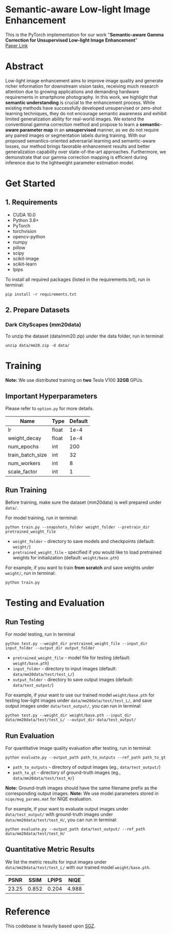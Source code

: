 # Semantic-aware Low-light Image Enhancement
This is the PyTorch implementation for our work "**Semantic-aware Gamma Correction for Unsupervised Low-light Image Enhancement**"<br />
[Paper Link](https://ieeexplore.ieee.org/document/10095394)

# Abstract

Low-light image enhancement aims to improve image quality and generate richer information for downstream vision tasks, receiving much research attention due to growing applications and demanding hardware requirements in smartphone photography. In this work, we highlight that **semantic understanding** is crucial to the enhancement process. While existing methods have successfully developed unsupervised or zero-shot learning techniques, they do not encourage semantic awareness and exhibit limited generalization ability for real-world images. We extend the conventional gamma correction method and propose to learn a **semantic-aware parameter map** in an **unsupervised** manner, as we do not require any paired images or segmentation labels during training. With our proposed semantics-oriented adversarial learning and semantic-aware losses, our method brings favorable enhancement results and better generalization capability over state-of-the-art approaches. Furthermore, we demonstrate that our gamma correction mapping is efficient during inference due to the lightweight parameter estimation model.

# Get Started

## 1. Requirements
* CUDA 10.0
* Python 3.8+
* PyTorch
* torchvision
* opencv-python
* numpy
* pillow
* scipy
* scikit-image
* scikit-learn
* lpips

To install all required packages (listed in the requirements.txt), run in terminal:
```
pip install -r requirements.txt
```

## 2. Prepare Datasets
### Dark CityScapes (mm20data)
To unzip the dataset (data/mm20.zip) under the data folder, run in terminal:
```
unzip data/mm20.zip -d data/
```

# Training

**Note:** We use distributed training on **two** Tesla V100 **32GB** GPUs.

## Important Hyperparameters
Please refer to `option.py` for more details.

| Name                 | Type  | Default   |
|----------------------|-------|-----------|
| lr                   | float | 1e-4      |
| weight_decay         | float | 1e-4      |
| num_epochs           | int   | 200       |
| train_batch_size     | int   | 32        |
| num_workers          | int   | 8         |
| scale_factor         | int   | 1         |

## Run Training
Before training, make sure the dataset (mm20data) is well prepared under `data/`.

For model training, run in terminal:
```
python train.py --snapshots_folder weight_folder --pretrain_dir pretrained_weight_file
```

- `weight_folder` - directory to save models and checkpoints (default: `weight/`)
- `pretrained_weight_file` - specified if you would like to load pretrained weights for initialization (default: `weight/base.pth`)

For example, if you want to train **from scratch** and save weights under `weight/`, run in terminal:
```
python train.py
```

# Testing and Evaluation

## Run Testing
For model testing, run in terminal 
```
python test.py --weight_dir pretrained_weight_file --input_dir input_folder --output_dir output_folder
```

- `pretrained_weight_file` - model file for testing (default: `weight/base.pth`)
- `input_folder` - directory to input images (default: `data/mm20data/test/test_L/`)
- `output_folder` - directory to save output images (default: `data/test_output/`)

For example, if your want to use our trained model `weight/base.pth` for testing low-light images under `data/mm20data/test/test_L/`, and save output images under `data/test_output/`, you can run in terminal:
```
python test.py --weight_dir weight/base.pth --input_dir data/mm20data/test/test_L/ --output_dir data/test_output/
```

## Run Evaluation
For quantitative image quality evaluation after testing, run in terminal:
```
python evaluate.py --output_path path_to_outputs --ref_path path_to_gt
```

- `path_to_outputs` - directory of output images (eg., `data/test_output/`)
- `path_to_gt` - directory of ground-truth images (eg., `data/mm20data/test/test_H/`)

**Note:** Ground-truth images should have the same filename prefix as the corresponding output images.
**Note:** We use model parameters stored in `niqe/mvg_params.mat` for NIQE evaluation.

For example, if your want to evaluate output images under `data/test_output/` with ground-truth images under `data/mm20data/test/test_H/`, you can run in terminal:
```
python evaluate.py --output_path data/test_output/ --ref_path data/mm20data/test/test_H/
```

## Quantitative Metric Results
We list the metric results for input images under `data/mm20data/test/test_L/` with our trained model `weight/base.pth`.

| PSNR  | SSIM  | LPIPS | NIQE  |
|-------|-------|-------|-------|
| 23.25 | 0.852 | 0.204 | 4.988 |

# Reference
This codebase is heavily based upon [SGZ](https://github.com/ShenZheng2000/Semantic-Guided-Low-Light-Image-Enhancement).
